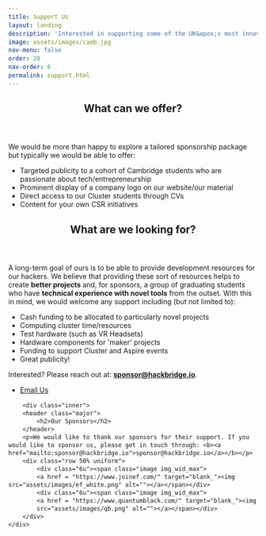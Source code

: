 ```yaml
---
title: Support Us
layout: landing
description: 'Interested in supporting some of the UK&apos;s most innovative creators?<br />Look no further.'
image: assets/images/camb.jpg
nav-menu: false
order: 20
nav-order: 6
permalink: support.html
---
```


<!-- Main -->
<div id="main">

<!-- One -->
<section id="one">
	<div class="inner">
		<header class="major">
			<h2>What can we offer?</h2>
		</header>
		<p>We would be more than happy to explore a tailored sponsorship package but typically we would be able to offer:
		</p>
		<ul>
			<li>Targeted publicity to a cohort of Cambridge students who are passionate about tech/entrepreneurship</li>
			<li>Prominent display of a company logo on our website/our material</li>
			<li>Direct access to our Cluster students through CVs</li>
			<li>Content for your own CSR initiatives</li>
		</ul>
	</div>
	
</section>

<section id="two">
	<div class="inner">
		<header class="major">
			<h2>What are we looking for?</h2>
		</header>
		<p>A long-term goal of ours is to be able to provide development resources for our hackers. We believe that providing these sort of resources helps to create <b>better projects</b> and, for sponsors, a group of graduating students who have <b>technical experience with novel tools</b> from the outset. With this in mind, we would welcome any support including (but not limited to):
		</p>
		<ul>
			<li>Cash funding to be allocated to particularly novel projects</li>
			<li>Computing cluster time/resources</li>
			<li>Test hardware (such as VR Headsets)</li>
			<li>Hardware components for 'maker' projects</li>
			<li>Funding to support Cluster and Aspire events</li>
			<li>Great publicity!</li>
		</ul>
		<p>Interested? Please reach out at: <b><a href="mailto:sponsor@hackbridge.io">sponsor@hackbridge.io</a></b>.</p>
		<ul class="actions">
			<li><a href="mailto:sponsor@hackbridge.io" class="button">Email Us</a></li>
		</ul>
	</div>
</section>


<section id="three">


		<div class="inner">
		<header class="major">
			<h2>Our Sponsors</h2>
		</header>
		<p>We would like to thank our sponsors for their support. If you would like to sponsor us, please get in touch through: <b><a href="mailto:sponsor@hackbridge.io">sponsor@hackbridge.io</a></b></p>
		<div class="row 50% uniform">
			<div class="6u"><span class="image img_wid_max">
			<a href = "https://www.joinef.com/" target="blank_"><img src="assets/images/ef_white.png" alt=""></a></span></div>
			<div class="6u"><span class="image img_wid_max">
			<a href = "https://www.quantumblack.com/" target="blank_"><img 
			src="assets/images/qb.png" alt=""></a></span></div>
		</div>
	</div>
</section>

</div>
